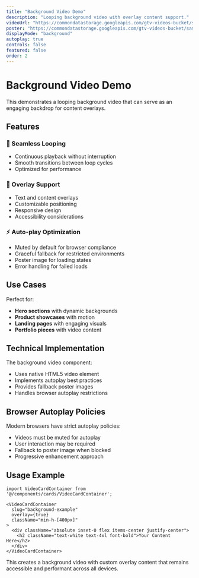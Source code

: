 ```yaml
---
title: "Background Video Demo"
description: "Looping background video with overlay content support."
videoUrl: "https://commondatastorage.googleapis.com/gtv-videos-bucket/sample/ElephantsDream.mp4"
poster: "https://commondatastorage.googleapis.com/gtv-videos-bucket/sample/images/ElephantsDream.jpg"
displayMode: "background"
autoplay: true
controls: false
featured: false
order: 2
---
```


# Background Video Demo

This demonstrates a looping background video that can serve as an engaging backdrop for content overlays.

## Features

### 🔄 Seamless Looping
- Continuous playback without interruption
- Smooth transitions between loop cycles
- Optimized for performance

### 🎯 Overlay Support
- Text and content overlays
- Customizable positioning
- Responsive design
- Accessibility considerations

### ⚡ Auto-play Optimization
- Muted by default for browser compliance
- Graceful fallback for restricted environments
- Poster image for loading states
- Error handling for failed loads

## Use Cases

Perfect for:
- **Hero sections** with dynamic backgrounds
- **Product showcases** with motion
- **Landing pages** with engaging visuals
- **Portfolio pieces** with video content

## Technical Implementation

The background video component:
- Uses native HTML5 video element
- Implements autoplay best practices
- Provides fallback poster images
- Handles browser autoplay restrictions

## Browser Autoplay Policies

Modern browsers have strict autoplay policies:
- Videos must be muted for autoplay
- User interaction may be required
- Fallback to poster image when blocked
- Progressive enhancement approach

## Usage Example

```tsx
import VideoCardContainer from '@/components/cards/VideoCardContainer';

<VideoCardContainer 
  slug="background-example" 
  overlay={true}
  className="min-h-[400px]"
>
  <div className="absolute inset-0 flex items-center justify-center">
    <h2 className="text-white text-4xl font-bold">Your Content Here</h2>
  </div>
</VideoCardContainer>
```

This creates a background video with custom overlay content that remains accessible and performant across all devices.
